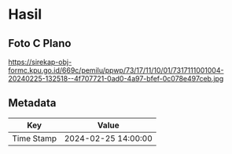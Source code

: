 # Hasil

## Foto C Plano

https://sirekap-obj-formc.kpu.go.id/669c/pemilu/ppwp/73/17/11/10/01/7317111001004-20240225-132518--4f707721-0ad0-4a97-bfef-0c078e497ceb.jpg


## Metadata

| Key        | Value               |
| ---------- | ------------------- |
| Time Stamp | 2024-02-25 14:00:00 |



